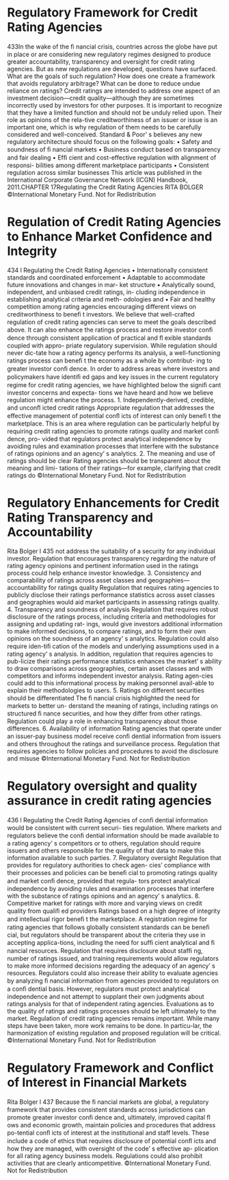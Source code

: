 # Regulatory Framework for Credit Rating Agencies
433In the wake of the ﬁ nancial crisis, countries across the globe have put in place or are considering new regulatory regimes designed to produce greater accountability, transparency and oversight for credit rating agencies. But as new regulations are developed, questions have surfaced. What are the goals of such regulation? How does one create a framework that avoids regulatory arbitrage? What can be done to reduce undue reliance on ratings? Credit ratings are intended to address one aspect of an investment decision—credit quality—although they are sometimes incorrectly used by investors for other purposes. It is important to recognize that they have a limited function and should not be unduly relied upon. Their role as opinions of the rela-tive creditworthiness of an issuer or issue is an important one, which is why regulation of them needs to be carefully considered and well-conceived. Standard & Poor’ s believes any new regulatory architecture should focus on the following goals: • Safety and soundness of ﬁ nancial markets • Business conduct based on transparency and fair dealing • Efﬁ cient and cost-effective regulation with alignment of responsi- bilities among different marketplace participants • Consistent regulation across similar businesses This article was published in the International Corporate Governance Network (ICGN) Handbook, 2011.CHAPTER 17Regulating the Credit Rating Agencies RITA BOLGER ©International Monetary Fund. Not for Redistribution

# Regulation of Credit Rating Agencies to Enhance Market Confidence and Integrity
434 l Regulating the Credit Rating Agencies • Internationally consistent standards and coordinated enforcement • Adaptable to accommodate future innovations and changes in mar- ket structure • Analytically sound, independent, and unbiased credit ratings, in- cluding independence in establishing analytical criteria and meth- odologies and • Fair and healthy competition among rating agencies encouraging different views on creditworthiness to beneﬁ t investors. We believe that well-crafted regulation of credit rating agencies can serve to meet the goals described above. It can also enhance the ratings process and restore investor conﬁ dence through consistent application of practical and ﬂ exible standards coupled with appro- priate regulatory supervision. While regulation should never dic-tate how a rating agency performs its analysis, a well-functioning ratings process can beneﬁ t the economy as a whole by contribut- ing to greater investor conﬁ dence. In order to address areas where investors and policymakers have identiﬁ ed gaps and key issues in the current regulatory regime for credit rating agencies, we have highlighted below the signiﬁ cant investor concerns and expecta- tions we have heard and how we believe regulation might enhance the process. 1. Independently-derived, credible, and unconﬂ icted credit ratings Appropriate regulation that addresses the effective management of potential conﬂ icts of interest can only beneﬁ t the marketplace. This is an area where regulation can be particularly helpful by requiring credit rating agencies to promote ratings quality and market conﬁ dence, pro- vided that regulators protect analytical independence by avoiding rules and examination processes that interfere with the substance of ratings opinions and an agency’ s analytics. 2. The meaning and use of ratings should be clear Rating agencies should be transparent about the meaning and limi- tations of their ratings—for example, clarifying that credit ratings do ©International Monetary Fund. Not for Redistribution

# Regulatory Enhancements for Credit Rating Transparency and Accountability
Rita Bolger l 435 not address the suitability of a security for any individual investor. Regulation that encourages transparency regarding the nature of rating agency opinions and pertinent information used in the ratings process could help enhance investor knowledge. 3. Consistency and comparability of ratings across asset classes and geographies—accountability for ratings quality Regulation that requires rating agencies to publicly disclose their ratings performance statistics across asset classes and geographies would aid market participants in assessing ratings quality. 4. Transparency and soundness of analysis Regulation that requires robust disclosure of the ratings process, including criteria and methodologies for assigning and updating rat- ings, would give investors additional information to make informed decisions, to compare ratings, and to form their own opinions on the soundness of an agency’ s analytics. Regulation could also require iden-tiﬁ cation of the models and underlying assumptions used in a rating agency’ s analysis. In addition, regulation that requires agencies to pub-licize their ratings performance statistics enhances the market’ s ability to draw comparisons across geographies, certain asset classes and with competitors and informs independent investor analysis. Rating agen-cies could add to this informational process by making personnel avail-able to explain their methodologies to users. 5. Ratings on different securities should be differentiated The ﬁ nancial crisis highlighted the need for markets to better un- derstand the meaning of ratings, including ratings on structured ﬁ nance securities, and how they differ from other ratings. Regulation could play a role in enhancing transparency about those differences. 6. Availability of information Rating agencies that operate under an issuer-pay business model receive conﬁ dential information from issuers and others throughout the ratings and surveillance process. Regulation that requires agencies to follow policies and procedures to avoid the disclosure and misuse ©International Monetary Fund. Not for Redistribution

# Regulatory oversight and quality assurance in credit rating agencies
436 l Regulating the Credit Rating Agencies of conﬁ dential information would be consistent with current securi- ties regulation. Where markets and regulators believe the conﬁ dential information should be made available to a rating agency’ s competitors or to others, regulation should require issuers and others responsible for the quality of that data to make this information available to such parties. 7. Regulatory oversight Regulation that provides for regulatory authorities to check agen- cies’ compliance with their processes and policies can be beneﬁ cial to promoting ratings quality and market conﬁ dence, provided that regula- tors protect analytical independence by avoiding rules and examination processes that interfere with the substance of ratings opinions and an agency’ s analytics. 8. Competitive market for ratings with more and varying views on credit quality from qualiﬁ ed providers Ratings based on a high degree of integrity and intellectual rigor beneﬁ t the marketplace. A registration regime for rating agencies that follows globally consistent standards can be beneﬁ cial, but regulators should be transparent about the criteria they use in accepting applica-tions, including the need for sufﬁ cient analytical and ﬁ nancial resources. Regulation that requires disclosure about stafﬁ ng, number of ratings issued, and training requirements would allow regulators to make more informed decisions regarding the adequacy of an agency’ s resources. Regulators could also increase their ability to evaluate agencies by analyzing ﬁ nancial information from agencies provided to regulators on a conﬁ dential basis. However, regulators must protect analytical independence and not attempt to supplant their own judgments about ratings analysis for that of independent rating agencies. Evaluations as to the quality of ratings and ratings processes should be left ultimately to the market. Regulation of credit rating agencies remains important. While many steps have been taken, more work remains to be done. In particu-lar, the harmonization of existing regulation and proposed regulation will be critical. ©International Monetary Fund. Not for Redistribution

# Regulatory Framework and Conflict of Interest in Financial Markets
Rita Bolger l 437 Because the ﬁ nancial markets are global, a regulatory framework that provides consistent standards across jurisdictions can promote greater investor conﬁ dence and, ultimately, improved capital ﬂ ows and economic growth, maintain policies and procedures that address po-tential conﬂ icts of interest at the institutional and staff levels. These include a code of ethics that requires disclosure of potential conﬂ icts and how they are managed, with oversight of the code’ s effective ap- plication for all rating agency business models. Regulations could also prohibit activities that are clearly anticompetitive. ©International Monetary Fund. Not for Redistribution

